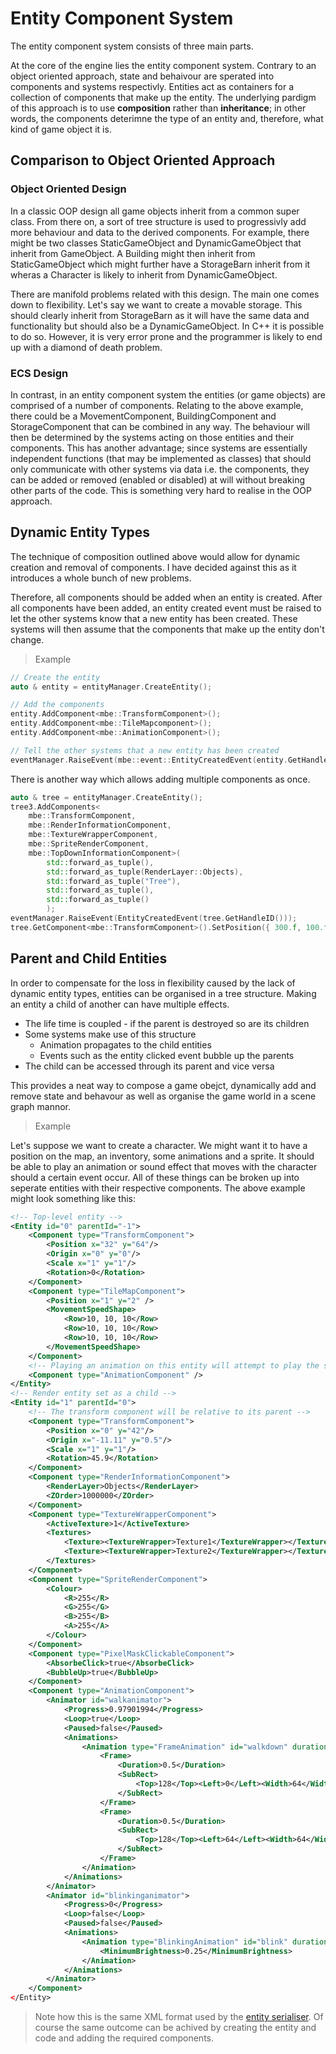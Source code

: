 # Entity Component System

The entity component system consists of three main parts.

At the core of the engine lies the entity component system. Contrary to an object oriented approach, state and behaivour are sperated into components and systems respectivly. Entities act as containers for a collection of components that make up the entity. The underlying pardigm of this approach is to use **composition** rather than **inheritance**; in other words, the components deterimne the type of an entity and, therefore, what kind of game object it is.

## Comparison to Object Oriented Approach

### Object Oriented Design

<!-- Maybe find a better example that illustrates the problem -->

In a classic OOP design all game objects inherit from a common super class. From there on, a sort of tree structure is used to progressivly add more behaviour and data to the derived components. For example, there might be two classes StaticGameObject and DynamicGameObject that inherit from GameObject. A Building might then inherit from StaticGameObject which might further have a StorageBarn inherit from it wheras a Character is likely to inherit from DynamicGameObject.

There are manifold problems related with this design. The main one comes down to flexibility. Let's say we want to create a movable storage. This should clearly inherit from StorageBarn as it will have the same data and functionality but should also be a DynamicGameObject. In C++ it is possible to do so. However, it is very error prone and the programmer is likely to end up with a diamond of death problem.

### ECS Design

In contrast, in an entity component system the entities (or game objects) are comprised of a number of components. Relating to the above example, there could be a MovementComponent, BuildingComponent and StorageComponent that can be combined in any way. The behaviour will then be determined by the systems acting on those entities and their components. This has another advantage; since systems are essentially independent functions (that may be implemented as classes) that should only communicate with other systems via data i.e. the components, they can be added or removed (enabled or disabled) at will without breaking other parts of the code. This is something very hard to realise in the OOP approach.


## Dynamic Entity Types

The technique of composition outlined above would allow for dynamic creation and removal of components. I have decided against this as it introduces a whole bunch of new problems.

<!-- Give example of problem -->

Therefore, all components should be added when an entity is created. After all components have been added, an entity created event must be raised to let the other systems know that a new entity has been created. These systems will then assume that the components that make up the entity don't change.

> Example

```c++
// Create the entity
auto & entity = entityManager.CreateEntity();

// Add the components
entity.AddComponent<mbe::TransformComponent>();
entity.AddComponent<mbe::TileMapcomponent>();
entity.AddComponent<mbe::AnimationComponent>();

// Tell the other systems that a new entity has been created
eventManager.RaiseEvent(mbe::event::EntityCreatedEvent(entity.GetHandleID()));
```

There is another way which allows adding multiple components as once. 
```c++
auto & tree = entityManager.CreateEntity();
tree3.AddComponents<
    mbe::TransformComponent,
    mbe::RenderInformationComponent,
    mbe::TextureWrapperComponent,
    mbe::SpriteRenderComponent,
    mbe::TopDownInformationComponent>(
        std::forward_as_tuple(),
        std::forward_as_tuple(RenderLayer::Objects),
        std::forward_as_tuple("Tree"),
        std::forward_as_tuple(),
        std::forward_as_tuple()
        );
eventManager.RaiseEvent(EntityCreatedEvent(tree.GetHandleID()));
tree.GetComponent<mbe::TransformComponent>().SetPosition({ 300.f, 100.f });
```

## Parent and Child Entities

In order to compensate for the loss in flexibility caused by the lack of dynamic entity types, entities can be organised in a tree structure. Making an entity a child of another can have multiple effects.

- The life time is coupled - if the parent is destroyed so are its children
- Some systems make use of this structure
    - Animation propagates to the child entities
    - Events such as the entity clicked event bubble up the parents
- The child can be accessed through its parent and vice versa

This provides a neat way to compose a game obejct, dynamically add and remove state and behavour as well as organise the game world in a scene graph mannor.

<!-- Ellaborate on the example -->

> Example

Let's suppose we want to create a character. We might want it to have a position on the map, an inventory, some animations and a sprite. It should be able to play an animation or sound effect that moves with the character should a certain event occur. All of these things can be broken up into seperate entities with their respective components. The above example might look something like this:

``` XML
<!-- Top-level entity -->
<Entity id="0" parentId="-1">
    <Component type="TransformComponent">
        <Position x="32" y="64"/>
        <Origin x="0" y="0"/>
        <Scale x="1" y="1"/>
        <Rotation>0</Rotation>
    </Component>
    <Component type="TileMapComponent">
        <Position x="1" y="2" />
        <MovementSpeedShape>
            <Row>10, 10, 10</Row>
            <Row>10, 10, 10</Row>
            <Row>10, 10, 10</Row>
        </MovementSpeedShape>
    </Component>
    <!-- Playing an animation on this entity will attempt to play the same animation on its child render entity -->
    <Component type="AnimationComponent" />
</Entity>
<!-- Render entity set as a child -->
<Entity id="1" parentId="0">
    <!-- The transform component will be relative to its parent -->
    <Component type="TransformComponent">
        <Position x="0" y="42"/>
        <Origin x="-11.11" y="0.5"/>
        <Scale x="1" y="1"/>
        <Rotation>45.9</Rotation>
    </Component>
    <Component type="RenderInformationComponent">
        <RenderLayer>Objects</RenderLayer>
        <ZOrder>1000000</ZOrder>
    </Component>
    <Component type="TextureWrapperComponent">
        <ActiveTexture>1</ActiveTexture>
        <Textures>
            <Texture><TextureWrapper>Texture1</TextureWrapper></Texture>
            <Texture><TextureWrapper>Texture2</TextureWrapper></Texture>
        </Textures>
    </Component>
    <Component type="SpriteRenderComponent">
        <Colour>
            <R>255</R>
            <G>255</G>
            <B>255</B>
            <A>255</A>
        </Colour>
    </Component>
    <Component type="PixelMaskClickableComponent">
        <AbsorbeClick>true</AbsorbeClick>
        <BubbleUp>true</BubbleUp>
    </Component>
    <Component type="AnimationComponent">
        <Animator id="walkanimator">
            <Progress>0.97901994</Progress>
            <Loop>true</Loop>
            <Paused>false</Paused>
            <Animations>
                <Animation type="FrameAnimation" id="walkdown" duration="1000">
                    <Frame>
                        <Duration>0.5</Duration>
                        <SubRect>
                            <Top>128</Top><Left>0</Left><Width>64</Width><Height>64</Height>
                        </SubRect>
                    </Frame>
                    <Frame>
                        <Duration>0.5</Duration>
                        <SubRect>
                            <Top>128</Top><Left>64</Left><Width>64</Width>Height>64</Height>
                        </SubRect>
                    </Frame>
                </Animation>
            </Animations>
        </Animator>
        <Animator id="blinkinganimator">
            <Progress>0</Progress>
            <Loop>false</Loop>
            <Paused>false</Paused>
            <Animations>
                <Animation type="BlinkingAnimation" id="blink" duration="2000">
                    <MinimumBrightness>0.25</MinimumBrightness>
                </Animation>
            </Animations>
        </Animator>
    </Component>
</Entity>
```

>Note how this is the same XML format used by the [entity serialiser](Serialisation.md). Of course the same outcome can be achived by creating the entity and code and adding the required components.